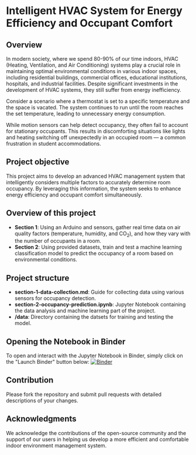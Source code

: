 # Intelligent HVAC System for Energy Efficiency and Occupant Comfort

## Overview

In modern society, where we spend 80-90% of our time indoors, HVAC (Heating, Ventilation, and Air Conditioning) systems play a crucial role in maintaining optimal environmental conditions in various indoor spaces, including residential buildings, commercial offices, educational institutions, hospitals, and industrial facilities. Despite significant investments in the development of HVAC systems, they still suffer from energy inefficiency.

Consider a scenario where a thermostat is set to a specific temperature and the space is vacated. The system continues to run until the room reaches the set temperature, leading to unnecessary energy consumption. 

While motion sensors can help detect occupancy, they often fail to account for stationary occupants. This results in discomforting situations like lights and heating switching off unexpectedly in an occupied room — a common frustration in student accommodations.

## Project objective

This project aims to develop an advanced HVAC management system that intelligently considers multiple factors to accurately determine room occupancy. By leveraging this information, the system seeks to enhance energy efficiency and occupant comfort simultaneously.

## Overview of this project
- **Section 1**: Using an Arduino and sensors, gather real time data on air quality factors (temperature, humidity, and CO<sub>2</sub>), and how they vary with the number of occupants in a room.
- **Section 2**: Using provided datasets, train and test a machine learning classification model to predict the occupancy of a room based on environmental conditions.

## Project structure

- **section-1-data-collection.md**: Guide for collecting data using various sensors for occupancy detection.
- **section-2-occupancy-prediction.ipynb**: Jupyter Notebook containing the data analysis and machine learning part of the project.
- **/data**: Directory containing the datsets for training and testing the model.

## Opening the Notebook in Binder

To open and interact with the Jupyter Notebook in Binder, simply click on the "Launch Binder" button below:
[![Binder](https://mybinder.org/badge_logo.svg)](https://mybinder.org/v2/gh/ZahinMai/HVAC-Occupancy-Detection.git/HEAD?labpath=section-2-occupancy-prediction.ipynb)

## Contribution

Please fork the repository and submit pull requests with detailed descriptions of your changes.


## Acknowledgments

We acknowledge the contributions of the open-source community and the support of our users in helping us develop a more efficient and comfortable indoor environment management system.
